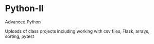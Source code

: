 # Python-II
Advanced Python

Uploads of class projects including working with csv files, Flask, arrays, sorting, pytest
